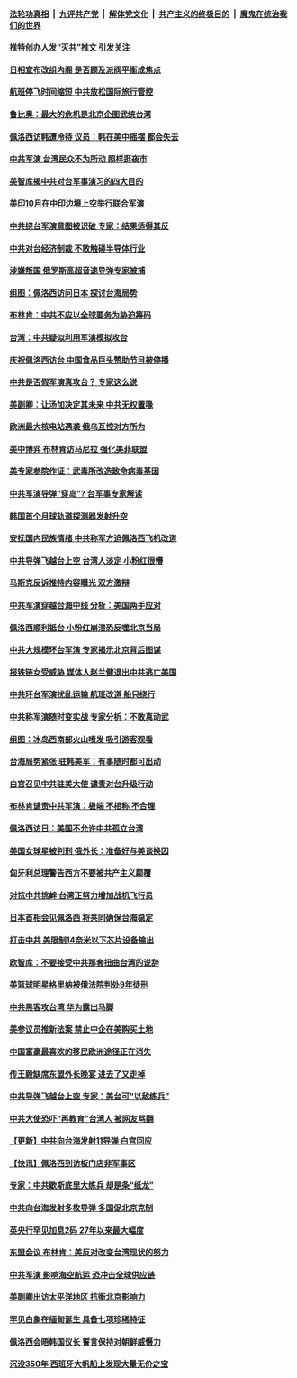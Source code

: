 ####  [法轮功真相](../../../../basic/blob/master/README.md?t=08072332) &nbsp;|&nbsp; [九评共产党](../../../../9ping.md/blob/master/README.md?t=08072332) &nbsp;|&nbsp; [解体党文化](../../../../jtdwh.md/blob/master/README.md?t=08072332)  &nbsp;|&nbsp; [共产主义的终极目的](../../../../gczydzjmd.md/blob/master/README.md?t=08072332) &nbsp;|&nbsp; [魔鬼在统治我们的世界](../../../../mgztzwmdsj.md/blob/master/README.md?t=08072332) 

#### [推特创办人发“灭共”推文 引发关注](../pages/nsc418/n13797542.md?t=08072332) 

#### [日相宣布改组内阁 是否顾及派阀平衡成焦点](../pages/nsc418/n13797507.md?t=08072332) 

#### [航班停飞时间缩短 中共放松国际旅行管控](../pages/nsc418/n13797400.md?t=08072332) 

#### [鲁比奥：最大的危机是北京企图武统台湾](../pages/nsc418/n13797410.md?t=08072332) 

#### [佩洛西访韩遭冷待 议员：韩在美中摇摆 都会失去](../pages/nsc418/n13797241.md?t=08072332) 

#### [中共军演 台湾民众不为所动 照样逛夜市](../pages/nsc418/n13797190.md?t=08072332) 

#### [美智库揭中共对台军事演习的四大目的](../pages/nsc418/n13797187.md?t=08072332) 

#### [美印10月在中印边境上空举行联合军演](../pages/nsc418/n13797152.md?t=08072332) 

#### [中共绕台军演意图被识破 专家：结果适得其反](../pages/nsc418/n13797128.md?t=08072332) 

#### [中共对台经济制裁 不敢触碰半导体行业](../pages/nsc418/n13796897.md?t=08072332) 

#### [涉嫌叛国 俄罗斯高超音速导弹专家被捕](../pages/nsc418/n13797040.md?t=08072332) 

#### [组图：佩洛西访问日本 探讨台海局势](../pages/nsc418/n13796922.md?t=08072332) 

#### [布林肯：中共不应以全球要务为胁迫筹码](../pages/nsc418/n13797041.md?t=08072332) 

#### [台湾：中共疑似利用军演模拟攻台](../pages/nsc418/n13797052.md?t=08072332) 

#### [庆祝佩洛西访台 中国食品巨头赞助节目被停播](../pages/nsc418/n13796995.md?t=08072332) 

#### [中共是否假军演真攻台？ 专家这么说](../pages/nsc418/n13796983.md?t=08072332) 

#### [美副卿：让汤加决定其未来 中共无权置喙](../pages/nsc418/n13796939.md?t=08072332) 

#### [欧洲最大核电站遇袭 俄乌互控对方所为](../pages/nsc418/n13796839.md?t=08072332) 

#### [美中博弈 布林肯访马尼拉 强化美菲联盟](../pages/nsc418/n13796815.md?t=08072332) 

#### [美专家参院作证：武毒所改造致命病毒基因](../pages/nsc418/n13796721.md?t=08072332) 

#### [中共军演导弹“穿岛”? 台军事专家解读](../pages/nsc418/n13796734.md?t=08072332) 

#### [韩国首个月球轨道探测器发射升空](../pages/nsc418/n13796718.md?t=08072332) 

#### [安抚国内民族情绪 中共称军方迫佩洛西飞机改道](../pages/nsc418/n13796600.md?t=08072332) 

#### [中共导弹飞越台上空 台湾人淡定 小粉红很懵](../pages/nsc418/n13796390.md?t=08072332) 

#### [马斯克反诉推特内容曝光 双方激辩](../pages/nsc418/n13796498.md?t=08072332) 

#### [中共军演穿越台海中线 分析：美国两手应对](../pages/nsc418/n13796383.md?t=08072332) 

#### [佩洛西顺利抵台 小粉红崩溃恐反噬北京当局](../pages/nsc418/n13796449.md?t=08072332) 

#### [中共大规模环台军演 专家揭示北京背后图谋](../pages/nsc418/n13796523.md?t=08072332) 

#### [报铁链女受威胁 媒体人赵兰健退出中共逃亡美国](../pages/nsc418/n13796210.md?t=08072332) 

#### [中共环台军演扰乱运输 航班改道 船只绕行](../pages/nsc418/n13796504.md?t=08072332) 

#### [中共称军演随时变实战 专家分析：不敢真动武](../pages/nsc418/n13796365.md?t=08072332) 

#### [组图：冰岛西南部火山喷发 吸引游客观看](../pages/nsc418/n13796274.md?t=08072332) 

#### [台海局势紧张 驻韩美军：有事随时都可出动](../pages/nsc418/n13796391.md?t=08072332) 

#### [白宫召见中共驻美大使 谴责对台升级行动](../pages/nsc418/n13796385.md?t=08072332) 

#### [布林肯谴责中共军演：极端 不相称 不合理](../pages/nsc418/n13796366.md?t=08072332) 

#### [佩洛西访日：美国不允许中共孤立台湾](../pages/nsc418/n13796343.md?t=08072332) 

#### [美国女球星被判刑 俄外长：准备好与美谈换囚](../pages/nsc418/n13796335.md?t=08072332) 

#### [匈牙利总理警告西方不要被共产主义颠覆](../pages/nsc418/n13796273.md?t=08072332) 

#### [对抗中共挑衅 台湾正努力增加战机飞行员](../pages/nsc418/n13796200.md?t=08072332) 

#### [日本首相会见佩洛西 将共同确保台海稳定](../pages/nsc418/n13795983.md?t=08072332) 

#### [打击中共 美限制14奈米以下芯片设备输出](../pages/nsc418/n13795907.md?t=08072332) 

#### [欧智库：不要接受中共那套扭曲台湾的说辞](../pages/nsc418/n13795852.md?t=08072332) 

#### [美篮球明星格里纳被俄法院判处9年徒刑](../pages/nsc418/n13795869.md?t=08072332) 

#### [中共黑客攻台湾 华为露出马脚](../pages/nsc418/n13795596.md?t=08072332) 

#### [美参议员推新法案 禁止中企在美购买土地](../pages/nsc418/n13795626.md?t=08072332) 

#### [中国富豪最喜欢的移民欧洲途径正在消失](../pages/nsc418/n13795661.md?t=08072332) 

#### [传王毅缺席东盟外长晚宴 进去了又走掉](../pages/nsc418/n13795674.md?t=08072332) 

#### [中共导弹飞越台上空 专家：美台可“以敌练兵”](../pages/nsc418/n13795497.md?t=08072332) 

#### [中共大使恐吓“再教育”台湾人 被网友骂翻](../pages/nsc418/n13795733.md?t=08072332) 

#### [【更新】中共向台海发射11导弹 白宫回应](../pages/nsc418/n13795616.md?t=08072332) 

#### [【快讯】佩洛西到访板门店非军事区](../pages/nsc418/n13795722.md?t=08072332) 

#### [专家：中共歇斯底里大练兵 却是条“纸龙”](../pages/nsc418/n13795695.md?t=08072332) 

#### [中共向台海发射多枚导弹 多国促北京克制](../pages/nsc418/n13795642.md?t=08072332) 

#### [英央行罕见加息2码 27年以来最大幅度](../pages/nsc418/n13795597.md?t=08072332) 

#### [东盟会议 布林肯：美反对改变台湾现状的努力](../pages/nsc418/n13795470.md?t=08072332) 

#### [中共军演 影响海空航运 恐冲击全球供应链](../pages/nsc418/n13795437.md?t=08072332) 

#### [美副卿出访太平洋地区 抗衡北京影响力](../pages/nsc418/n13795412.md?t=08072332) 

#### [罕见白象在缅甸诞生 具备七项珍稀特征](../pages/nsc418/n13795421.md?t=08072332) 

#### [佩洛西会晤韩国议长 誓言保持对朝鲜威慑力](../pages/nsc418/n13795357.md?t=08072332) 

#### [沉没350年 西班牙大帆船上发现大量无价之宝](../pages/nsc418/n13795053.md?t=08072332) 

